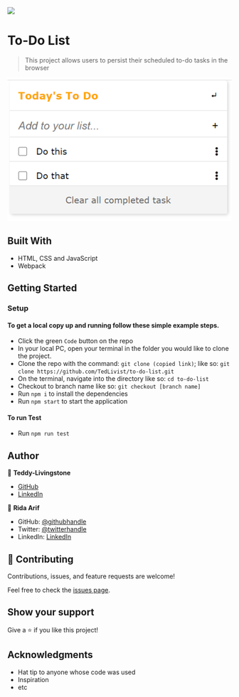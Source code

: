 ![](https://img.shields.io/badge/Microverse-blueviolet)

# To-Do List

> This project allows users to persist their scheduled to-do tasks in the browser

![screenshot](./src/assets/images/screenshot.jpg)

## Built With

- HTML, CSS and JavaScript
- Webpack

## Getting Started

### Setup

#### To get a local copy up and running follow these simple example steps.

- Click the green `Code` button on the repo
- In your local PC, open your terminal in the folder you would like to clone the project.
- Clone the repo with the command: `git clone (copied link)`; like so: `git clone https://github.com/TedLivist/to-do-list.git`
- On the terminal, navigate into the directory like so: `cd to-do-list`
- Checkout to branch name like so: `git checkout [branch name]`
- Run `npm i` to install the dependencies
- Run `npm start` to start the application

#### To run Test

- Run `npm run test`

## Author

👤 **Teddy-Livingstone**

- [GitHub](https://github.com/TedLivist)
- [LinkedIn](https://linkedin.com/in/tememandu)

👤 **Rida Arif**

- GitHub: [@githubhandle](https://github.com/ridaarif98)
- Twitter: [@twitterhandle](https://twitter.com/Rida29984906)
- LinkedIn: [LinkedIn](https://www.linkedin.com/in/rida-arif-90945520b/)

## 🤝 Contributing

Contributions, issues, and feature requests are welcome!

Feel free to check the [issues page](../../issues/).

## Show your support

Give a ⭐️ if you like this project!

## Acknowledgments

- Hat tip to anyone whose code was used
- Inspiration
- etc